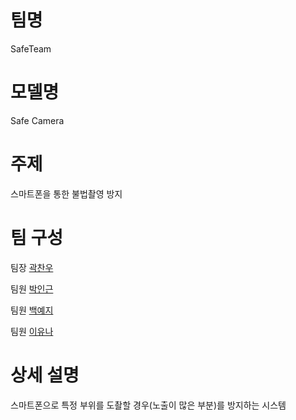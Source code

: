 # 팀명
SafeTeam

# 모델명
Safe Camera

# 주제
스마트폰을 통한 불법촬영 방지 

# 팀 구성
팀장 [곽찬우](https://github.com/kcw32/Hallym_Capston_Safe/blob/kcw32-darknetBranch/README.md)

팀원 [박인근](https://github.com/kcw32/Hallym_Capston_Safe/blob/Parkingeun/README.md)

팀원 [백예지](https://github.com/kcw32/Hallym_Capston_Safe/tree/BaekYeji)

팀원 [이유나](https://github.com/kcw32/Hallym_Capston_Safe/blob/YunaLee)

# 상세 설명
스마트폰으로 특정 부위를 도촬할 경우(노출이 많은 부분)를 방지하는 시스템 
